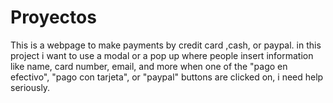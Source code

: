 # Proyectos
This is a webpage to make payments by credit card ,cash, or paypal. in this project  i want to use a modal or a pop up where people insert information like name, card number, email, and more when one of the "pago en efectivo", "pago con tarjeta", or "paypal" buttons are clicked on, i need help seriously.
